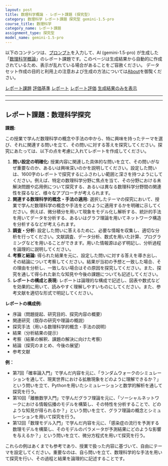 ```yaml
---
layout: post
title: 数理科学概論 - レポート課題 (探究型)
category: 数理科学 レポート課題 探究型 gemini-1.5-pro
course_title: 数理科学
category_name: レポート課題
assignment_type: 探究型
model_name: gemini-1.5-pro
---
```


以下のコンテンツは、[プロンプト](http://127.0.0.1:8000/generated/数理科学/gemini-1.5-pro/prompt_レポート課題-探究型.md)を入力して、AI (gemini-1.5-pro) が生成した「[数理科学概論](/contents/数理科学/)」のレポート課題です。このページは生成結果から自動的に作成されているため、表示が乱れている場合があることをご容赦ください。
データセット作成の目的と利用上の注意および生成の方法については[About](/About)を御覧ください。

[レポート課題](../レポート課題-探究型)
[評価基準](../評価基準-探究型)
[レポート](../レポート-探究型)
[レポート評価](../レポート評価-探究型)
[生成結果のみを表示](http://127.0.0.1:8000/generated/数理科学/gemini-1.5-pro/レポート課題-探究型.md)
  

***
***
  
## レポート課題：数理科学探究

**課題:**

この授業で学んだ数理科学の概念や手法の中から、特に興味を持ったテーマを選び、それに関連する問いを立て、その問いに対する答えを探究してください。探究にあたっては、以下の点を考慮に入れてレポートを作成してください。

1. **問い設定の明確化:**  授業内容に関連した具体的な問いを立て、その問いがなぜ重要なのか、あるいは興味深いのかを説明してください。設定した問いは、1600字のレポートで探究するにふさわしい範囲と深さを持つようにしてください。例えば、特定の数理科学分野に焦点を当て、その分野における未解決問題や応用例について探究する、あるいは異なる数理科学分野間の関連性を探るなど、様々なアプローチが考えられます。
2. **関連する数理科学的概念・手法の適用:**  選択したテーマの探究において、授業で学んだ数理科学の概念や手法をどのように適用するかを明確に示してください。例えば、微分積分を用いて現象をモデル化し解析する、統計的手法を用いてデータを分析する、あるいはグラフ理論を用いてネットワーク構造を分析するなどが考えられます。
3. **調査・分析:**  設定した問いに答えるために、必要な情報を収集し、適切な分析を行ってください。文献調査、データ分析、数式を用いた計算、プログラミングなどを用いることができます。用いた情報源は必ず明記し、分析過程を論理的に説明してください。
4. **考察と結論:**  得られた結果を元に、設定した問いに対する答えを導き出し、その結論について考察してください。結果が当初の予想と一致した場合、その理由を分析し、一致しない場合はその原因を探究してください。また、探究を通して得られた新たな知見や今後の課題についても記述してください。
5. **レポートの構成と表現:**  レポートは論理的な構成で記述し、図表や数式などを効果的に用いて、読みやすく理解しやすいものにしてください。また、参考文献を適切な形式で明記してください。


**レポートの構成例:**

* 序論（問題提起、研究目的、探究内容の概要）
* 関連研究（既存の研究や理論の概説）
* 探究手法（用いる数理科学的概念・手法の説明）
* 結果（分析結果の提示）
* 考察（結果の解釈、課題の解決に向けた考察）
* 結論（探究のまとめ、今後の展望）
* 参考文献


**例：**

* 第7回「確率論入門」で学んだ内容を元に、「ランダムウォークのシミュレーションを通して、現実世界における拡散現象をどのように理解できるか？」という問いを立て、Pythonを用いたシミュレーションと数学的解析を通して探究を行う。
* 第10回「離散数学入門」で学んだグラフ理論を元に、「ソーシャルネットワークにおける情報伝播のモデルを構築し、その特性を分析することで、どのような知見が得られるか？」という問いを立て、グラフ理論の概念とシミュレーションを用いて探究を行う。
* 第12回「数理モデル入門」で学んだ内容を元に、「感染症の流行を予測する数理モデルを構築し、そのモデルのパラメータが予測結果にどのような影響を与えるか？」という問いを立て、微分方程式を用いて探究を行う。


これらの例はあくまでも参考であり、授業で扱った内容に基づいて、自由にテーマを設定してください。重要なのは、自ら問いを立て、数理科学的な手法を用いて探究を行い、その過程と結果を論理的に記述することです。
